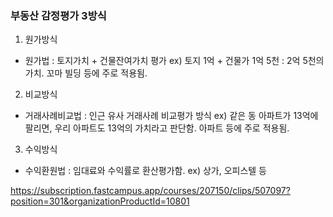 ### 부동산 감정평가 3방식

1. 원가방식

- 원가법 : 토지가치 + 건물잔여가치 평가
  ex) 토지 1억 + 건물가 1억 5천 : 2억 5천의 가치. 꼬마 빌딩 등에 주로 적용됨.

2. 비교방식

- 거래사례비교법 : 인근 유사 거래사례 비교평가 방식
  ex) 같은 동 아파트가 13억에 팔리면, 우리 아파트도 13억의 가치라고 판단함. 아파트 등에 주로 적용됨.

3. 수익방식

- 수익환원법 : 임대료와 수익률로 환산평가함.
  ex) 상가, 오피스텔 등

https://subscription.fastcampus.app/courses/207150/clips/507097?position=301&organizationProductId=10801

